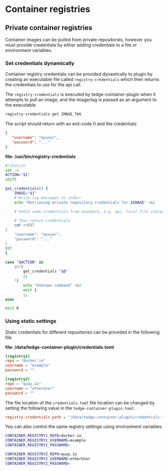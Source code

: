 # Container registries

## Private container registries

Container images can be pulled from private repositories, however you must provide credentials by either adding credentials to a file or environment variables.

### Set credentials dynamically

Container registry credentials can be provided dynamically to plugin by creating an executable file called `registry-credentials` which then returns the credentials to use for the api call.


The `registry-credentials` is executed by tedge-container-plugin when it attempts to pull an image, and the image/tag is passed as an argument to the executable.

```sh
registry-credentials get IMAGE_TAG
```

The script should return with an exit-code 0 and the credentials

```json
{
   "username": "myuser",
   "password": "..."
}
```

**file: /usr/bin/registry-credentials**

```sh
#!/bin/sh
set -e
ACTION="$1"
shift

get_credentials() {
    IMAGE="$1"
    # Write log messages to stderr
    echo "Retrieving private repository credentials for $IMAGE" >&2

    # Fetch some credentials from anywhere, e.g. api, local file storage, keychain etc.

    # Then return credentials
    cat <<EOT
{
    "username": "myuser",
    "password": "..."
}
EOT
}

case "$ACTION" in
    get)
        get_credentials "$@"
        ;;
    *)
        echo "Unknown command" >&2
        exit 1
        ;;
esac

exit 0
```

### Using static settings

Static credentials for different repositories can be provided in the following file.

**file: /data/tedge-container-plugin/credentials.toml**

```toml
[registry1]
repo = "docker.io"
username = "example"
password = ""

[registry2]
repo = "quay.io"
username = "otherUser"
password = ""
```

The file location of the `credentials.toml` file location can be changed by setting the following value in the `tedge-container-plugin.toml`:

```toml
registry.credentials_path = "/data/tedge-container-plugin/credentials.toml"
```

You can also control the same registry settings using environment variables:

```sh
CONTAINER_REGISTRY1_REPO=docker.io
CONTAINER_REGISTRY1_USERNAME=example
CONTAINER_REGISTRY1_PASSWORD=

CONTAINER_REGISTRY2_REPO=quay.io
CONTAINER_REGISTRY2_USERNAME=otherUser
CONTAINER_REGISTRY2_PASSWORD=
```
